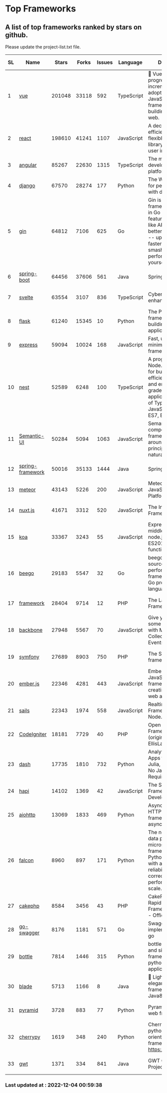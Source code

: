 # Top Frameworks
## A list of top frameworks ranked by stars on github.  
Please update the project-list.txt file.

| SL| Name  | Stars| Forks| Issues | Language | Description | Last Commit |
| --| ------| -----| ---- | ------ | -------- | ----------- | ----------- |
| 1 | [vue](https://github.com/vuejs/vue) | 201048 | 33118 | 592 | TypeScript | 🖖 Vue.js is a progressive, incrementally-adoptable JavaScript framework for building UI on the web. | 2022-11-09 12:39:52 |
| 2 | [react](https://github.com/facebook/react) | 198610 | 41241 | 1107 | JavaScript | A declarative, efficient, and flexible JavaScript library for building user interfaces. | 2022-12-02 19:48:58 |
| 3 | [angular](https://github.com/angular/angular) | 85267 | 22630 | 1315 | TypeScript | The modern web developer’s platform | 2022-12-03 16:09:10 |
| 4 | [django](https://github.com/django/django) | 67570 | 28274 | 177 | Python | The Web framework for perfectionists with deadlines. | 2022-12-02 12:58:46 |
| 5 | [gin](https://github.com/gin-gonic/gin) | 64812 | 7106 | 625 | Go | Gin is a HTTP web framework written in Go (Golang). It features a Martini-like API with much better performance -- up to 40 times faster. If you need smashing performance, get yourself some Gin. | 2022-12-01 05:15:31 |
| 6 | [spring-boot](https://github.com/spring-projects/spring-boot) | 64456 | 37606 | 561 | Java | Spring Boot | 2022-12-01 12:33:43 |
| 7 | [svelte](https://github.com/sveltejs/svelte) | 63554 | 3107 | 836 | TypeScript | Cybernetically enhanced web apps | 2022-12-03 15:42:34 |
| 8 | [flask](https://github.com/pallets/flask) | 61240 | 15345 | 10 | Python | The Python micro framework for building web applications. | 2022-11-25 15:51:37 |
| 9 | [express](https://github.com/expressjs/express) | 59094 | 10024 | 168 | JavaScript | Fast, unopinionated, minimalist web framework for node. | 2022-10-08 20:11:42 |
| 10 | [nest](https://github.com/nestjs/nest) | 52589 | 6248 | 100 | TypeScript | A progressive Node.js framework for building efficient, scalable, and enterprise-grade server-side applications on top of TypeScript & JavaScript (ES6, ES7, ES8) 🚀 | 2022-11-30 08:43:42 |
| 11 | [Semantic-UI](https://github.com/Semantic-Org/Semantic-UI) | 50284 | 5094 | 1063 | JavaScript | Semantic is a UI component framework based around useful principles from natural language. | 2022-10-06 20:02:37 |
| 12 | [spring-framework](https://github.com/spring-projects/spring-framework) | 50016 | 35133 | 1444 | Java | Spring Framework | 2022-12-03 23:24:44 |
| 13 | [meteor](https://github.com/meteor/meteor) | 43143 | 5226 | 200 | JavaScript | Meteor, the JavaScript App Platform | 2022-11-22 18:52:06 |
| 14 | [nuxt.js](https://github.com/nuxt/nuxt.js) | 41671 | 3312 | 520 | JavaScript | The Intuitive Vue(2) Framework | 2022-09-05 13:31:52 |
| 15 | [koa](https://github.com/koajs/koa) | 33367 | 3243 | 55 | JavaScript | Expressive middleware for node.js using ES2017 async functions | 2022-10-25 16:21:44 |
| 16 | [beego](https://github.com/beego/beego) | 29183 | 5547 | 32 | Go | beego is an open-source, high-performance web framework for the Go programming language. | 2022-11-22 08:28:00 |
| 17 | [framework](https://github.com/laravel/framework) | 28404 | 9714 | 12 | PHP | The Laravel Framework. | 2022-12-02 18:48:05 |
| 18 | [backbone](https://github.com/jashkenas/backbone) | 27948 | 5567 | 70 | JavaScript | Give your JS App some Backbone with Models, Views, Collections, and Events | 2022-11-23 20:55:56 |
| 19 | [symfony](https://github.com/symfony/symfony) | 27689 | 8903 | 750 | PHP | The Symfony PHP framework | 2022-12-02 16:03:40 |
| 20 | [ember.js](https://github.com/emberjs/ember.js) | 22346 | 4281 | 443 | JavaScript | Ember.js - A JavaScript framework for creating ambitious web applications | 2022-12-01 22:20:02 |
| 21 | [sails](https://github.com/balderdashy/sails) | 22343 | 1974 | 558 | JavaScript | Realtime MVC Framework for Node.js | 2022-11-21 02:21:42 |
| 22 | [CodeIgniter](https://github.com/bcit-ci/CodeIgniter) | 18181 | 7729 | 40 | PHP | Open Source PHP Framework (originally from EllisLab) | 2022-12-01 11:38:45 |
| 23 | [dash](https://github.com/plotly/dash) | 17735 | 1810 | 732 | Python | Analytical Web Apps for Python, R, Julia, and Jupyter. No JavaScript Required. | 2022-12-02 14:06:22 |
| 24 | [hapi](https://github.com/hapijs/hapi) | 14102 | 1369 | 42 | JavaScript | The Simple, Secure Framework Developers Trust | 2022-12-01 03:23:43 |
| 25 | [aiohttp](https://github.com/aio-libs/aiohttp) | 13069 | 1833 | 469 | Python | Asynchronous HTTP client/server framework for asyncio and Python | 2022-11-29 19:40:49 |
| 26 | [falcon](https://github.com/falconry/falcon) | 8960 | 897 | 171 | Python | The no-magic web data plane API and microservices framework for Python developers, with a focus on reliability, correctness, and performance at scale. | 2022-12-02 14:57:32 |
| 27 | [cakephp](https://github.com/cakephp/cakephp) | 8584 | 3456 | 43 | PHP | CakePHP: The Rapid Development Framework for PHP - Official Repository | 2022-12-02 02:29:42 |
| 28 | [go-swagger](https://github.com/go-swagger/go-swagger) | 8176 | 1181 | 571 | Go | Swagger 2.0 implementation for go | 2022-11-05 22:08:10 |
| 29 | [bottle](https://github.com/bottlepy/bottle) | 7814 | 1446 | 315 | Python | bottle.py is a fast and simple micro-framework for python web-applications. | 2022-09-05 15:24:52 |
| 30 | [blade](https://github.com/lets-blade/blade) | 5713 | 1166 | 8 | Java | :rocket: Lightning fast and elegant mvc framework for Java8 | 2022-05-10 12:38:06 |
| 31 | [pyramid](https://github.com/Pylons/pyramid) | 3728 | 883 | 77 | Python | Pyramid - A Python web framework | 2022-09-29 23:22:56 |
| 32 | [cherrypy](https://github.com/cherrypy/cherrypy) | 1619 | 348 | 240 | Python | CherryPy is a pythonic, object-oriented HTTP framework.      https://cherrypy.dev | 2022-07-17 20:36:25 |
| 33 | [gwt](https://github.com/gwtproject/gwt) | 1371 | 334 | 841 | Java | GWT Open Source Project | 2022-11-30 14:11:08 |

### Last updated at : 2022-12-04 00:59:38
